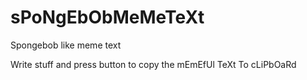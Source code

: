 # sPoNgEbObMeMeTeXt
Spongebob like meme text

Write stuff and press button to copy the mEmEfUl TeXt To cLiPbOaRd
